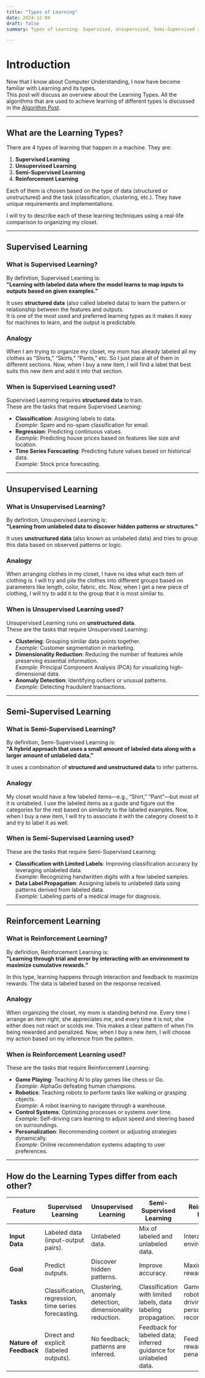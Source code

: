 ```yaml
---
title: "Types of Learning"
date: 2024-12-04
draft: false
summary: Types of Learning- Supervised, Unsupervised, Semi-Supervised and Reinforcement Learning

---
```


# Introduction

Now that I know about Computer Understanding, I now have become familiar with Learning and its types.  
This post will discuss an overview about the Learning Types. All the algorithms that are used to achieve learning of different types is discussed in the [Algorithm Post](/posts/another-post/).

---

## What are the Learning Types?

There are 4 types of learning that happen in a machine. They are:  
1. **Supervised Learning**  
2. **Unsupervised Learning**  
3. **Semi-Supervised Learning**  
4. **Reinforcement Learning**  

Each of them is chosen based on the type of data (structured or unstructured) and the task (classification, clustering, etc.). They have unique requirements and implementations.  

I will try to describe each of these learning techniques using a real-life comparison to organizing my closet.

---

## Supervised Learning

### What is Supervised Learning?
By definition, Supervised Learning is:  
**"Learning with labeled data where the model learns to map inputs to outputs based on given examples."**

It uses **structured data** (also called labeled data) to learn the pattern or relationship between the features and outputs.  
It is one of the most used and preferred learning types as it makes it easy for machines to learn, and the output is predictable.

### Analogy
When I am trying to organize my closet, my mom has already labeled all my clothes as “Shirts,” “Skirts,” “Pants,” etc. So I just place all of them in different sections. Now, when I buy a new item, I will find a label that best suits this new item and add it into that section.

### When is Supervised Learning used?

Supervised Learning requires **structured data** to train.  
These are the tasks that require Supervised Learning:  
- **Classification**: Assigning labels to data.  
  _Example_: Spam and no-spam classification for email.  
- **Regression**: Predicting continuous values.  
  _Example_: Predicting house prices based on features like size and location.  
- **Time Series Forecasting**: Predicting future values based on historical data.  
  _Example_: Stock price forecasting.  

---

## Unsupervised Learning

### What is Unsupervised Learning?
By definition, Unsupervised Learning is:  
**"Learning from unlabeled data to discover hidden patterns or structures."**

It uses **unstructured data** (also known as unlabeled data) and tries to group this data based on observed patterns or logic.

### Analogy
When arranging clothes in my closet, I have no idea what each item of clothing is. I will try and pile the clothes into different groups based on parameters like length, color, fabric, etc. Now, when I get a new piece of clothing, I will try to add it to the group that it is most similar to.

### When is Unsupervised Learning used?

Unsupervised Learning runs on **unstructured data**.  
These are the tasks that require Unsupervised Learning:  
- **Clustering**: Grouping similar data points together.  
  _Example_: Customer segmentation in marketing.  
- **Dimensionality Reduction**: Reducing the number of features while preserving essential information.  
  _Example_: Principal Component Analysis (PCA) for visualizing high-dimensional data.  
- **Anomaly Detection**: Identifying outliers or unusual patterns.  
  _Example_: Detecting fraudulent transactions.  

---

## Semi-Supervised Learning

### What is Semi-Supervised Learning?
By definition, Semi-Supervised Learning is:  
**"A hybrid approach that uses a small amount of labeled data along with a larger amount of unlabeled data."**

It uses a combination of **structured and unstructured data** to infer patterns.

### Analogy
My closet would have a few labeled items—e.g., “Shirt,” “Pant”—but most of it is unlabeled. I use the labeled items as a guide and figure out the categories for the rest based on similarity to the labeled examples. Now, when I buy a new item, I will try to associate it with the category closest to it and try to label it as well.

### When is Semi-Supervised Learning used?

These are the tasks that require Semi-Supervised Learning:  
- **Classification with Limited Labels**: Improving classification accuracy by leveraging unlabeled data.  
  _Example_: Recognizing handwritten digits with a few labeled samples.  
- **Data Label Propagation**: Assigning labels to unlabeled data using patterns derived from labeled data.  
  _Example_: Labeling parts of a medical image for diagnosis.  

---

## Reinforcement Learning

### What is Reinforcement Learning?
By definition, Reinforcement Learning is:  
**"Learning through trial and error by interacting with an environment to maximize cumulative rewards."**

In this type, learning happens through interaction and feedback to maximize rewards. The data is labeled based on the response received.

### Analogy
When organizing the closet, my mom is standing behind me. Every time I arrange an item right, she appreciates me, and every time it is not, she either does not react or scolds me. This makes a clear pattern of when I’m being rewarded and penalized. Now, when I buy a new item, I will choose my action based on my inference from the pattern.

### When is Reinforcement Learning used?

These are the tasks that require Reinforcement Learning:  
- **Game Playing**: Teaching AI to play games like chess or Go.  
  _Example_: AlphaGo defeating human champions.  
- **Robotics**: Teaching robots to perform tasks like walking or grasping objects.  
  _Example_: A robot learning to navigate through a warehouse.  
- **Control Systems**: Optimizing processes or systems over time.  
  _Example_: Self-driving cars learning to adjust speed and steering based on surroundings.  
- **Personalization**: Recommending content or adjusting strategies dynamically.  
  _Example_: Online recommendation systems adapting to user preferences.  

---

## How do the Learning Types differ from each other?

| **Feature**           | **Supervised Learning**         | **Unsupervised Learning**         | **Semi-Supervised Learning**         | **Reinforcement Learning**         |
|------------------------|----------------------------------|------------------------------------|---------------------------------------|-------------------------------------|
| **Input Data**         | Labeled data (input-output pairs). | Unlabeled data.                   | Mix of labeled and unlabeled data.   | Interaction with an environment.   |
| **Goal**               | Predict outputs.               | Discover hidden patterns.          | Improve accuracy.                   | Maximize rewards.                  |
| **Tasks**              | Classification, regression, time series forecasting. | Clustering, anomaly detection, dimensionality reduction. | Classification with limited labels, data labeling propagation. | Game playing, robotics, self-driving cars, personalized recommendations. |
| **Nature of Feedback** | Direct and explicit (labeled outputs). | No feedback; patterns are inferred. | Feedback for labeled data; inferred guidance for unlabeled data. | Feedback via rewards or penalties. |
